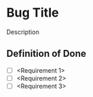 # Bug Title

Description

## Definition of Done
- [ ] <Requirement 1>
- [ ] <Requirement 2>
- [ ] <Requirement 3>